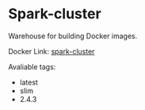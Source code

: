 # Spark-cluster
Warehouse for building Docker images.

Docker Link: [spark-cluster](https://cloud.docker.com/repository/docker/silvesterhsu/spark-cluster)

Avaliable tags:
* latest
* slim
* 2.4.3
